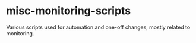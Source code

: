 # misc-monitoring-scripts
Various scripts used for automation and one-off changes, mostly related to monitoring.

